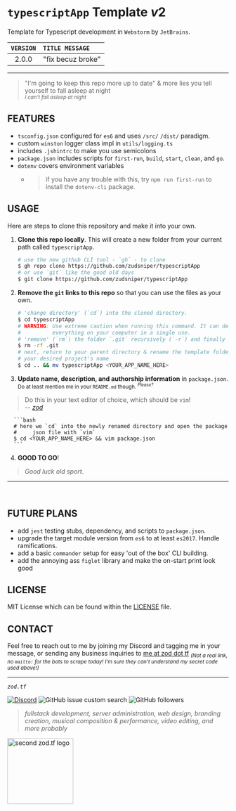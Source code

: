 # `typescriptApp` Template $v2$
Template for Typescript development in `Webstorm` by `JetBrains`.  

| **`VERSION`** |  `TITLE MESSAGE` |
| :-----------: | :------  |
| $2.0.0$       | "fix becuz broke" 

---

> "I'm going to keep this repo more up to date" & more lies you tell yourself to fall asleep at night  
> <sup> _I can't fall asleep at night_ </sup>  

## FEATURES
- `tsconfig.json` configured for `es6` and uses `/src/` `/dist/` paradigm. 
- custom `winston` logger class impl in `utils/logging.ts`
- includes `.jshintrc` to make you use semicolons
- `package.json` includes scripts for `first-run`, `build`, `start`, `clean`, and `go`. 
- `dotenv` covers environment variables
  - > if you have any trouble with this, try `npm run first-run` to install the `dotenv-cli` package. 

## USAGE
Here are steps to clone this repository and make it into your own.  
1. **Clone this repo locally**. This will create a new folder from your current path called `typescriptApp`. 
    ```bash
    # use the new github CLI tool - `gh` - to clone
    $ gh repo clone https://github.com/zudsniper/typescriptApp
    # or use `git` like the good old days 
    $ git clone https://github.com/zudsniper/typescriptApp
    ```

2. **Remove the `git` links to this repo** so that you can use the files as your own.  
    ```bash
    # 'change directory' (`cd`) into the cloned directory.  
    $ cd typescriptApp
    # WARNING: Use extreme caution when running this command. It can destroy 
    #          everything on your computer in a single use. 
    # 'remove' (`rm`) the folder `.git` recursively (`-r`) and finally (`-f`)
    $ rm -rf .git
    # next, return to your parent directory & rename the template folder to
    # your desired project's name
    $ cd .. && mv typescriptApp <YOUR_APP_NAME_HERE>
    ```
  
  3. **Update name, description, and authorship information** in `package.json`. <sup>Do at least mention me in your `README.md` though. <sup>_Please?_ </sup></sup>  
   > Do this in your text editor of choice, which should be `vim`!  
   > -- [$zod$](https://github.com/zudsniper)  

      ```bash
      # here we `cd` into the newly renamed directory and open the package
      #     json file with `vim` 
      $ cd <YOUR_APP_NAME_HERE> && vim package.json
      ``` 
  4. **GOOD TO GO**!  
> $Good$ $luck$ $old$ $sport.$   

---  
<br>

## FUTURE PLANS
- add `jest` testing stubs, dependency, and scripts to `package.json`. 
- upgrade the target module version from `es6` to at least `es2017`. Handle ramifications.  
- add a basic `commander` setup for easy 'out of the box' CLI building.  
- add the annoying ass `figlet` library and make the on-start print look good

## LICENSE  
MIT License which can be found within  the [LICENSE](LICENSE) file.   

## CONTACT 
Feel free to reach out to me by joining my Discord and tagging me in your message, or sending any business inquiries to [me at zod dot tf]() <sub><i>(Not a real link, no `mailto:` for the bots to scrape today! I'm sure they can't understand my secret code used above!)</i></sub>  

<hr>

<i><code>zod.tf</code></i> 

[![Discord](https://img.shields.io/discord/974855479975100487?label=tf2%20discord)](https://discord.gg/zodtf)  ![GitHub issue custom search](https://img.shields.io/github/issues-search?color=114444&label=issues&query=involves%3Azudsniper)  ![GitHub followers](https://img.shields.io/github/followers/zudsniper?style=social)  

> _fullstack development, server administration, web design, branding creation, musical composition & performance, video editing, and more probably_   

<a href="https://zod.tf/"><img src="https://user-images.githubusercontent.com/16076573/222953031-03f44756-03bf-46b9-b66e-98d50dc013fc.png" alt="second zod.tf logo" width="150rem" style="max-width: 100%;"></a>
